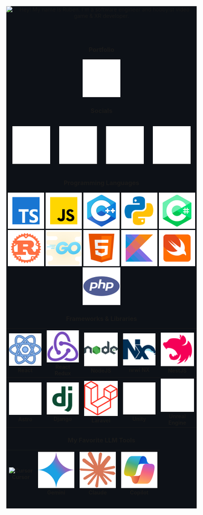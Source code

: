 <div align="center" style="background-color: #0D1117;">

<picture>
  <img alt="Hey! My name is Ruben. I'm a software engineer and hobbyist video game & XR developer." src="./assets/gif/ruben.gif">
</picture>

<br><br>

### Portfolio

<a href="https://rcristea.com" style="width: 100px; height: 100px;">![Astro Icon](./assets/icon/astro.svg)</a>

### Socials
<div style="display: flex; justify-content: center">

<a href="https://www.instagram.com/ruben_cristea/">![Instagram](./assets/icon/instagram.svg)</a>
<a href="https://github.com/rcristea" style="margin-left: 20px;">![GitHub](./assets/icon/github.svg)</a>
<a href="https://www.linkedin.com/in/rubencristea/" style="margin-left: 20px;">![LinkedIn](./assets/icon/linkedin.svg)</a>
<a href="https://open.spotify.com/user/225o5ldii2h23nfybk7zt2riq?si=17af32442a0b43ef" style="margin-left: 20px;">![Spotify](./assets/icon/spotify.svg)</a>

</div>



### Programming Languages

![Typescript](./assets/icon/typescript.svg)
![JavaScript](./assets/icon/javascript.svg)
![C++](./assets/icon/cpp.svg)
![Python](./assets/icon/python.svg)
![C#](./assets/icon/csharp.svg)
![Rust](./assets/icon/rust.svg)
![Go](./assets/icon/go.svg)
![HTML5](./assets/icon/html5.svg)
![Kotlin](./assets/icon/kotlin.svg)
![Swift](./assets/icon/swift.svg)
![php](./assets/icon/php.svg)

### Frameworks & Libraries
| ![React](./assets/icon/react.svg)<br>**React** | ![Redux](./assets/icon/redux.svg)<br>**React Redux** | ![Node](./assets/icon/node.svg)<br>**NodeJS** | ![NX](./assets/icon/nx.svg)<br>**nrwl NX** | ![NestJS](./assets/icon/nestjs.svg)<br>**NestJS** |
|:---:|:---:|:---:|:---:|:---:|
| ![Astro](./assets/icon/astro.svg)<br>**Astro** | ![Django](./assets/icon/django.svg)<br>**Django** | ![Laravel](./assets/icon/laravel.svg)<br>**Laravel** | ![Unity](./assets/icon/unity.svg)<br>**Unity** | ![Unreal Engine](./assets/icon/unrealengine.svg)<br>**Unreal Engine** |

### My Favorite LLM Tools

| ![Cursor](./assets/icon/cursor.avif)<br>**Cursor** | ![Gemini](./assets/icon/gemini.svg)<br>**Gemini** | ![Claude](./assets/icon/claude.svg)<br>**Claude** | ![Copilot](./assets/icon/copilot.svg)<br>**Copilot**   |
|:---:|:---:|:---:|:---:|

<br>
</div>